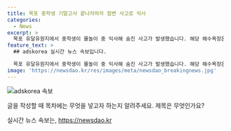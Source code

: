 ```yaml
---
title: 목포 중학생 기말고사 끝나자마자 참변 사고로 익사
categories:
  - News
excerpt: >
  목포 유달유원지에서 중학생이 물놀이 중 익사해 숨진 사고가 발생했습니다. 해당 해수욕장은 수영이 금지되어 있으며, 별도의 안전요원이나 감시인력이 없는 구역으로, 안전요원 조차 배치되지 않았습니다. 목포해경은 정확한 경위를 조사 중이며, 이 사건으로 인해 육상에서는 폭염, 비 온 후는 친구들과 함께 물놀이를 즐기는 등의 활동으로 보호자들은 아이들의 안전에 특별히 신경 써야 할 것입니다.
feature_text: >
  ## adskorea 실시간 뉴스 속보입니다.

  목포 유달유원지에서 중학생이 물놀이 중 익사해 숨진 사고가 발생했습니다. 해당 해수욕장은 수영이 금지되어 있으며, 별도의 안전요원이나 감시인력이 없는 구역으로, 안전요원 조차 배치되지 않았습니다. 목포해경은 정확한 경위를 조사 중이며, 이 사건으로 인해 육상에서는 폭염, 비 온 후는 친구들과 함께 물놀이를 즐기는 등의 활동으로 보호자들은 아이들의 안전에 특별히 신경 써야 할 것입니다.
image: 'https://newsdao.kr/res/images/meta/newsdao_breakingnews.jpg'
---
```


<p><img src="https://newsdao.kr/res/images/meta/newsdao_breakingnews.jpg" alt="adskorea 속보" /></p>

<p>글을 작성할 때 목차에는 무엇을 넣고자 하는지 알려주세요. 제목은 무엇인가요?</p>
실시간 뉴스 속보는, <a href="https://newsdao.kr" rel="dofollow">https://newsdao.kr</a>


